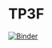 # TP3F
[![Binder](https://mybinder.org/badge_logo.svg)](https://mybinder.org/v2/gh/chaymazidi/TP3F/main)
